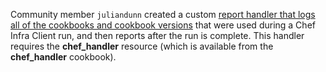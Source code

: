 Community member `juliandunn` created a custom [report handler that logs
all of the cookbooks and cookbook
versions](https://github.com/juliandunn/cookbook_versions_handler) that
were used during a Chef Infra Client run, and then reports after the run
is complete. This handler requires the **chef_handler** resource (which
is available from the **chef_handler** cookbook).